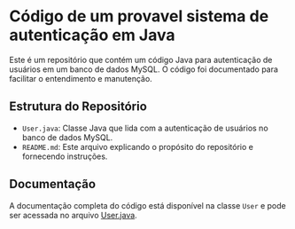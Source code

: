 # Código de um provavel sistema de autenticação em Java

Este é um repositório que contém um código Java para autenticação de usuários em um banco de dados MySQL. O código foi documentado para facilitar o entendimento e manutenção.

## Estrutura do Repositório

- `User.java`: Classe Java que lida com a autenticação de usuários no banco de dados MySQL.
- `README.md`: Este arquivo explicando o propósito do repositório e fornecendo instruções.

## Documentação

A documentação completa do código está disponível na classe `User` e pode ser acessada no arquivo [User.java](User.java).
